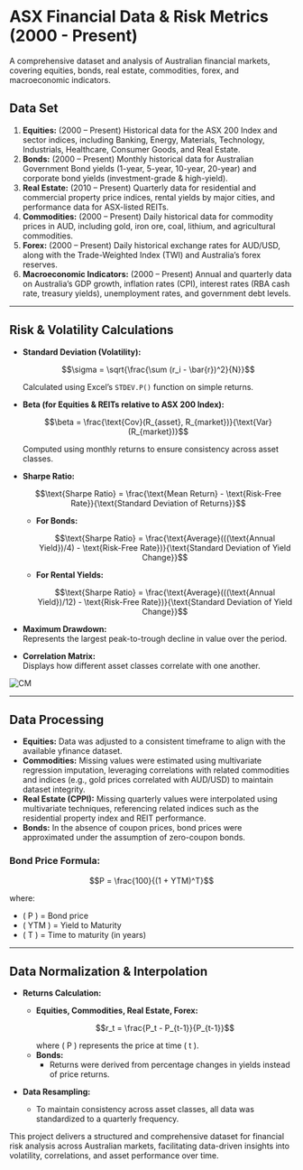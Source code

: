 # ASX Financial Data & Risk Metrics (2000 - Present)

A comprehensive dataset and analysis of Australian financial markets, covering equities, bonds, real estate, commodities, forex, and macroeconomic indicators.

## Data Set

1) **Equities:** (2000 – Present) Historical data for the ASX 200 Index and sector indices, including Banking, Energy, Materials, Technology, Industrials, Healthcare, Consumer Goods, and Real Estate.
2) **Bonds:** (2000 – Present) Monthly historical data for Australian Government Bond yields (1-year, 5-year, 10-year, 20-year) and corporate bond yields (investment-grade & high-yield).
3) **Real Estate:** (2010 – Present) Quarterly data for residential and commercial property price indices, rental yields by major cities, and performance data for ASX-listed REITs.
4) **Commodities:** (2000 – Present) Daily historical data for commodity prices in AUD, including gold, iron ore, coal, lithium, and agricultural commodities.
5) **Forex:** (2000 – Present) Daily historical exchange rates for AUD/USD, along with the Trade-Weighted Index (TWI) and Australia’s forex reserves.
6) **Macroeconomic Indicators:** (2000 – Present) Annual and quarterly data on Australia’s GDP growth, inflation rates (CPI), interest rates (RBA cash rate, treasury yields), unemployment rates, and government debt levels.

---

## Risk & Volatility Calculations

- **Standard Deviation (Volatility):**  
  ```math
  \sigma = \sqrt{\frac{\sum (r_i - \bar{r})^2}{N}}
  ```  
  Calculated using Excel’s `STDEV.P()` function on simple returns.

- **Beta (for Equities & REITs relative to ASX 200 Index):**  
  ```math
  \beta = \frac{\text{Cov}(R_{asset}, R_{market})}{\text{Var}(R_{market})}
  ```  
  Computed using monthly returns to ensure consistency across asset classes.

- **Sharpe Ratio:**  
  ```math
  \text{Sharpe Ratio} = \frac{\text{Mean Return} - \text{Risk-Free Rate}}{\text{Standard Deviation of Returns}}
  ```  
  - **For Bonds:**  
    ```math
    \text{Sharpe Ratio} = \frac{\text{Average}(((\text{Annual Yield})/4) - \text{Risk-Free Rate})}{\text{Standard Deviation of Yield Change}}
    ```  
  - **For Rental Yields:**  
    ```math
    \text{Sharpe Ratio} = \frac{\text{Average}(((\text{Annual Yield})/12) - \text{Risk-Free Rate})}{\text{Standard Deviation of Yield Change}}
    ```

- **Maximum Drawdown:**  
  Represents the largest peak-to-trough decline in value over the period.

- **Correlation Matrix:**  
  Displays how different asset classes correlate with one another.

 ![CM](https://github.com/user-attachments/assets/fdc120e3-2ead-44cf-b486-768d061fcf81)

---

## Data Processing

- **Equities:** Data was adjusted to a consistent timeframe to align with the available yfinance dataset.
- **Commodities:** Missing values were estimated using multivariate regression imputation, leveraging correlations with related commodities and indices (e.g., gold prices correlated with AUD/USD) to maintain dataset integrity.
- **Real Estate (CPPI):** Missing quarterly values were interpolated using multivariate techniques, referencing related indices such as the residential property index and REIT performance.
- **Bonds:** In the absence of coupon prices, bond prices were approximated under the assumption of zero-coupon bonds.

### **Bond Price Formula:**
```math
P = \frac{100}{(1 + YTM)^T}
```
where:
- \( P \) = Bond price
- \( YTM \) = Yield to Maturity
- \( T \) = Time to maturity (in years)

---

## Data Normalization & Interpolation

- **Returns Calculation:**
  - **Equities, Commodities, Real Estate, Forex:**
    ```math
    r_t = \frac{P_t - P_{t-1}}{P_{t-1}}
    ```
    where \( P \) represents the price at time \( t \).
  - **Bonds:**
    - Returns were derived from percentage changes in yields instead of price returns.

- **Data Resampling:**
  - To maintain consistency across asset classes, all data was standardized to a quarterly frequency.

This project delivers a structured and comprehensive dataset for financial risk analysis across Australian markets, facilitating data-driven insights into volatility, correlations, and asset performance over time.

